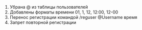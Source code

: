 1. Убрана @ из таблицы пользователей
2. Добавлены форматы времени 01, 1, 12, 12:00, 12-00
3. Перенос регистрации командой /reguser @Username время
4. Запрет повторной регистрации